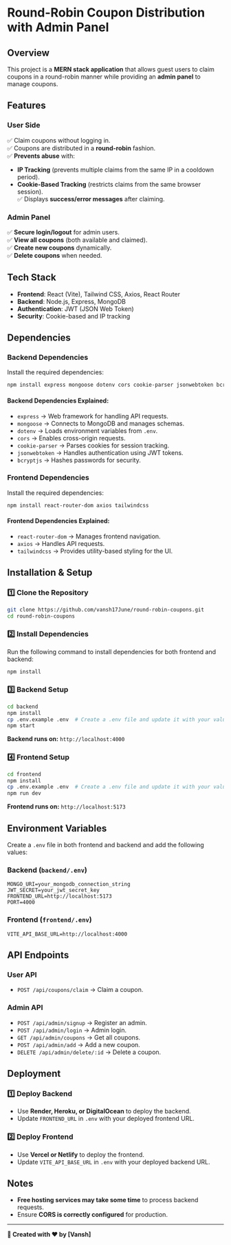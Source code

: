 # Round-Robin Coupon Distribution with Admin Panel

## Overview
This project is a **MERN stack application** that allows guest users to claim coupons in a round-robin manner while providing an **admin panel** to manage coupons.

## Features
### **User Side**
✅ Claim coupons without logging in.  
✅ Coupons are distributed in a **round-robin** fashion.  
✅ **Prevents abuse** with:
   - **IP Tracking** (prevents multiple claims from the same IP in a cooldown period).
   - **Cookie-Based Tracking** (restricts claims from the same browser session).  
✅ Displays **success/error messages** after claiming.

### **Admin Panel**
✅ **Secure login/logout** for admin users.  
✅ **View all coupons** (both available and claimed).  
✅ **Create new coupons** dynamically.  
✅ **Delete coupons** when needed.  


## Tech Stack
- **Frontend**: React (Vite), Tailwind CSS, Axios, React Router
- **Backend**: Node.js, Express, MongoDB
- **Authentication**: JWT (JSON Web Token)
- **Security**: Cookie-based and IP tracking

## Dependencies
### **Backend Dependencies**
Install the required dependencies:
```sh
npm install express mongoose dotenv cors cookie-parser jsonwebtoken bcryptjs
```
#### **Backend Dependencies Explained:**
- `express` → Web framework for handling API requests.
- `mongoose` → Connects to MongoDB and manages schemas.
- `dotenv` → Loads environment variables from `.env`.
- `cors` → Enables cross-origin requests.
- `cookie-parser` → Parses cookies for session tracking.
- `jsonwebtoken` → Handles authentication using JWT tokens.
- `bcryptjs` → Hashes passwords for security.

### **Frontend Dependencies**
Install the required dependencies:
```sh
npm install react-router-dom axios tailwindcss
```
#### **Frontend Dependencies Explained:**
- `react-router-dom` → Manages frontend navigation.
- `axios` → Handles API requests.
- `tailwindcss` → Provides utility-based styling for the UI.

## Installation & Setup
### 1️⃣ Clone the Repository
```sh
git clone https://github.com/vansh17June/round-robin-coupons.git
cd round-robin-coupons
```

### 2️⃣ Install Dependencies
Run the following command to install dependencies for both frontend and backend:
```sh
npm install
```

### 3️⃣ Backend Setup
```sh
cd backend
npm install
cp .env.example .env  # Create a .env file and update it with your values
npm start
```
**Backend runs on:** `http://localhost:4000`

### 4️⃣ Frontend Setup
```sh
cd frontend
npm install
cp .env.example .env  # Create a .env file and update it with your values
npm run dev
```
**Frontend runs on:** `http://localhost:5173`

## Environment Variables
Create a `.env` file in both frontend and backend and add the following values:

### **Backend (`backend/.env`)**
```
MONGO_URI=your_mongodb_connection_string
JWT_SECRET=your_jwt_secret_key
FRONTEND_URL=http://localhost:5173
PORT=4000
```

### **Frontend (`frontend/.env`)**
```
VITE_API_BASE_URL=http://localhost:4000
```

## API Endpoints
### **User API**
- `POST /api/coupons/claim` → Claim a coupon.

### **Admin API**
- `POST /api/admin/signup` → Register an admin.
- `POST /api/admin/login` → Admin login.
- `GET /api/admin/coupons` → Get all coupons.
- `POST /api/admin/add` → Add a new coupon.
- `DELETE /api/admin/delete/:id` → Delete a coupon.

## Deployment
### 1️⃣ Deploy Backend
- Use **Render, Heroku, or DigitalOcean** to deploy the backend.
- Update `FRONTEND_URL` in `.env` with your deployed frontend URL.

### 2️⃣ Deploy Frontend
- Use **Vercel or Netlify** to deploy the frontend.
- Update `VITE_API_BASE_URL` in `.env` with your deployed backend URL.

## Notes
- **Free hosting services may take some time** to process backend requests.
- Ensure **CORS is correctly configured** for production.



---

**🔗 Created with ❤️ by [Vansh]**
